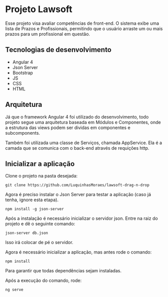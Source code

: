 # Projeto Lawsoft

Esse projeto visa avaliar competências de front-end. O sistema exibe uma lista de Prazos e Profissionais, permitindo que o usuário arraste um ou mais prazos para um profissional em questão.

## Tecnologias de desenvolvimento

- Angular 4
- Json Server
- Bootstrap
- JS
- CSS
- HTML

## Arquitetura

Já que o framework Angular 4 foi utilizado do desenvolvimento, todo projeto segue uma arquitetura baseada em Módulos e Componentes, onde a estrutura das views podem ser dividas em componentes e subcomponents. 

Também foi utilizada uma classe de Serviços, chamada AppService. Ela é a camada que se comunica com o back-end através de requições http. 

## Inicializar a aplicação

Clone o projeto na pasta desejada:

`git clone https://github.com/LuquinhasMoraes/lawsoft-drag-n-drop`

Agora é preciso instalar o Json Server para testar a aplicação (caso já tenha, ignore esta etapa).

`npm install -g json-server`

Após a instalação é necessário inicializar o servidor json. Entre na raiz do projeto e dê o seguinte comando:

`json-server db.json`

Isso irá colocar de pé o servidor. 

Agora é necessário inicializar a aplicação, mas antes rode o comando:

`npm install`

Para garantir que todas dependências sejam instaladas.

Após a execução do comando, rode:

`ng serve`






